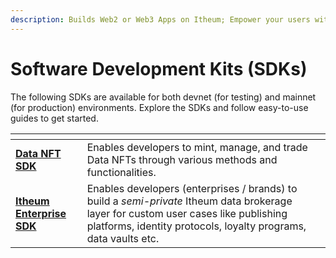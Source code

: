 ```yaml
---
description: Builds Web2 or Web3 Apps on Itheum; Empower your users with Data Ownership.
---
```


# Software Development Kits (SDKs)

The following SDKs are available for both devnet (for testing) and mainnet (for production) environments. Explore the SDKs and follow easy-to-use guides to get started.

<table data-view="cards"><thead><tr><th></th><th></th><th></th></tr></thead><tbody><tr><td><a href="data-nft-sdk/"><strong>Data NFT SDK</strong></a></td><td>Enables developers to mint, manage, and trade Data NFTs through various methods and functionalities.</td><td></td></tr><tr><td><a href="enterprise-sdk/"><strong>Itheum Enterprise SDK</strong></a></td><td>Enables developers (enterprises / brands) to build a <em>semi-private</em> Itheum data brokerage layer for custom user cases like publishing platforms, identity protocols, loyalty programs, data vaults etc.</td><td></td></tr></tbody></table>
